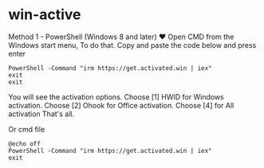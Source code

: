 # win-active

Method 1 - PowerShell (Windows 8 and later) ❤️
Open CMD from the Windows start menu, To do that.
Copy and paste the code below and press enter
```
PowerShell -Command "irm https://get.activated.win | iex"
exit
exit
```

You will see the activation options. Choose [1] HWID for Windows activation. Choose [2] Ohook for Office activation. Choose [4] for All activation
That's all.


Or cmd file 
```
@echo off
PowerShell -Command "irm https://get.activated.win | iex"
exit
```
